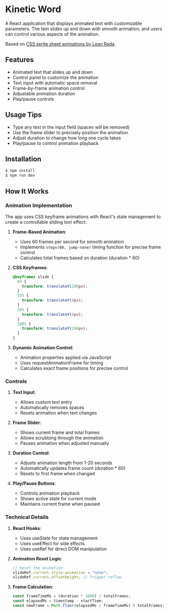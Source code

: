 # Kinetic Word

A React application that displays animated text with customizable parameters. The text slides up and down with smooth animation, and users can control various aspects of the animation.

Based on [CSS sprite sheet animations by Lean Rada](https://leanrada.com/notes/css-sprite-sheets/).

## Features

- Animated text that slides up and down
- Control panel to customize the animation
- Text input with automatic space removal
- Frame-by-frame animation control
- Adjustable animation duration
- Play/pause controls

## Usage Tips

- Type any text in the input field (spaces will be removed)
- Use the frame slider to precisely position the animation
- Adjust duration to change how long one cycle takes
- Play/pause to control animation playback

## Installation

```bash
$ npm install
$ npm run dev
```

## How It Works

### Animation Implementation

The app uses CSS keyframe animations with React's state management to create a controllable sliding text effect:

1. **Frame-Based Animation**:

   - Uses 60 frames per second for smooth animation
   - Implements `steps(60, jump-none)` timing function for precise frame control
   - Calculates total frames based on duration (duration \* 60)

2. **CSS Keyframes**:

   ```css
   @keyframes slide {
     0% {
       transform: translateY(200px);
     }
     25% {
       transform: translateY(0px);
     }
     50% {
       transform: translateY(0px);
     }
     100% {
       transform: translateY(200px);
     }
   }
   ```

3. **Dynamic Animation Control**:
   - Animation properties applied via JavaScript
   - Uses requestAnimationFrame for timing
   - Calculates exact frame positions for precise control

### Controls

1. **Text Input**:

   - Allows custom text entry
   - Automatically removes spaces
   - Resets animation when text changes

2. **Frame Slider**:

   - Shows current frame and total frames
   - Allows scrubbing through the animation
   - Pauses animation when adjusted manually

3. **Duration Control**:

   - Adjusts animation length from 1-20 seconds
   - Automatically updates frame count (duration \* 60)
   - Resets to first frame when changed

4. **Play/Pause Buttons**:
   - Controls animation playback
   - Shows active state for current mode
   - Maintains current frame when paused

### Technical Details

1. **React Hooks**:

   - Uses useState for state management
   - Uses useEffect for side effects
   - Uses useRef for direct DOM manipulation

2. **Animation Reset Logic**:

   ```javascript
   // Reset the animation
   slideRef.current.style.animation = "none";
   slideRef.current.offsetHeight; // Trigger reflow
   ```

3. **Frame Calculation**:
   ```javascript
   const frameTimeMs = (duration * 1000) / totalFrames;
   const elapsedMs = timestamp - startTime;
   const newFrame = Math.floor(elapsedMs / frameTimeMs) % totalFrames;
   ```
